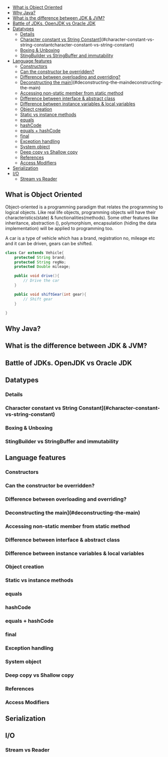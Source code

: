 - [What is Object Oriented](#what-is-object-oriented)
- [Why Java?](#why-java)
- [What is the difference between JDK & JVM?](#what-is-the-difference-between-jdk--jvm)
- [Battle of JDKs. OpenJDK vs Oracle JDK](#battle-of-jdks-openjdk-vs-oracle-jdk)
- [Datatypes](#datatypes)
  - [Details](#details)
  - [Character constant vs String Constant](#character-constant-vs-string-constant)](#character-constant-vs-string-constantcharacter-constant-vs-string-constant)
  - [Boxing & Unboxing](#boxing--unboxing)
  - [StingBuilder vs StringBuffer and immutability](#stingbuilder-vs-stringbuffer-and-immutability)
- [Language features](#language-features)
  - [Constructors](#constructors)
  - [Can the constructor be overridden?](#can-the-constructor-be-overridden)
  - [Difference between overloading and overriding?](#difference-between-overloading-and-overriding)
  - [Deconstructing the main](#deconstructing-the-main)](#deconstructing-the-maindeconstructing-the-main)
  - [Accessing non-static member from static method](#accessing-non-static-member-from-static-method)
  - [Difference between interface & abstract class](#difference-between-interface--abstract-class)
  - [Difference between instance variables & local variables](#difference-between-instance-variables--local-variables)
  - [Object creation](#object-creation)
  - [Static vs instance methods](#static-vs-instance-methods)
  - [equals](#equals)
  - [hashCode](#hashcode)
  - [equals + hashCode](#equals--hashcode)
  - [final](#final)
  - [Exception handling](#exception-handling)
  - [System object](#system-object)
  - [Deep copy vs Shallow copy](#deep-copy-vs-shallow-copy)
  - [References](#references)
  - [Access Modifiers](#access-modifiers)
- [Serialization](#serialization)
- [I/O](#io)
  - [Stream vs Reader](#stream-vs-reader)

## What is Object Oriented

Object-oriented is a programming paradigm that relates the programming to logical objects. Like real life objects, programming objects will have their characteristics(state) & functionalities(methods). Some other features like inheritance, abstraction (), polymorphism, encapsulation (hiding the data implementation) will be applied to programming too.

A car is a type of vehicle which has a brand, registration no, mileage etc and it can be driven, gears can be shifted.

```java
class Car extends Vehicle{
    protected String brand;
    protected String regNo;
    protected Double mileage;

    public void drive(){
        // Drive the car
    } 

    public void shiftGear(int gear){
        // Shift gear
    }

}
```


## Why Java?


## What is the difference between JDK & JVM?
## Battle of JDKs. OpenJDK vs Oracle JDK
## Datatypes
### Details
### Character constant vs String Constant](#character-constant-vs-string-constant)
### Boxing & Unboxing
### StingBuilder vs StringBuffer and immutability
## Language features
### Constructors
### Can the constructor be overridden?
### Difference between overloading and overriding?
### Deconstructing the main](#deconstructing-the-main)
### Accessing non-static member from static method
### Difference between interface & abstract class
### Difference between instance variables & local variables
### Object creation
### Static vs instance methods
### equals
### hashCode
### equals + hashCode
### final
### Exception handling
### System object
### Deep copy vs Shallow copy
### References
### Access Modifiers
## Serialization
## I/O
### Stream vs Reader
